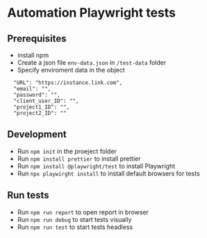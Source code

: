 # Automation Playwright tests

## Prerequisites

- install npm
- Create a json file `env-data.json` in `/test-data` folder
- Specify enviroment data in the object

```
  "URL": "https://instance.link.com",
  "email": "",
  "password": "",
  "client_user_ID": "",
  "project1_ID": "",
  "project2_ID": ""
```

## Development

- Run `npm init` in the proeject folder
- Run `npm install prettier` to install prettier
- Run `npm install @playwright/test` to install Playwright
- Run `npx playwirght install` to install default browsers for tests

## Run tests

- Run `npm run report` to open report in browser
- Run `npm run debug` to start tests visually
- Run `npm run test` to start tests headless
